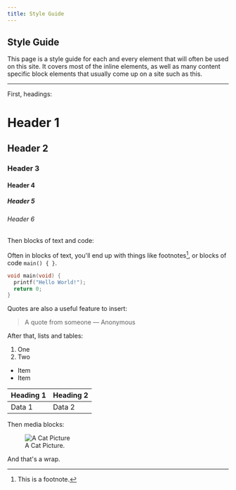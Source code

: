 ```yaml
---
title: Style Guide
---
```


## Style Guide

This page is a style guide for each and every element that will often be used
on this site. It covers most of the inline elements, as well as many content
specific block elements that usually come up on a site such as this.

---

First, headings:

# Header 1
## Header 2
### Header 3
#### Header 4
##### Header 5
###### Header 6

Then blocks of text and code:

Often in blocks of text, you'll end up with things like footnotes[^1], or
blocks of code `main() { }`.

[^1]: This is a footnote.

```c
void main(void) {
  printf("Hello World!");
  return 0;
}
```

Quotes are also a useful feature to insert:

> A quote from someone &mdash; Anonymous

After that, lists and tables:

1. One
2. Two

* Item
* Item

| Heading 1 | Heading 2 |
|-----------|-----------|
| Data 1    | Data 2    |

Then media blocks:

<figure>
  <img src="http://placekitten.com.s3.amazonaws.com/homepage-samples/408/287.jpg" alt="A Cat Picture">
  <figcaption>A Cat Picture.</figcaption>
</figure>

And that's a wrap.
